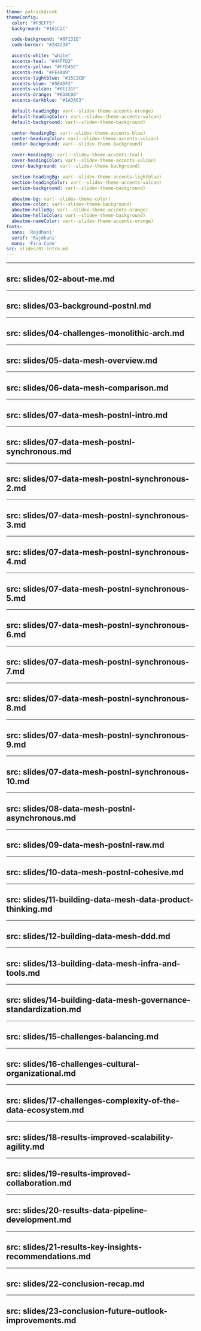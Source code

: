 ```yaml
---
theme: patrickdronk
themeConfig:
  color: "#F3EFF5"
  background: "#161C2C"

  code-background: "#0F131E"
  code-border: "#242d34"

  accents-white: "white"
  accents-teal: "#44FFD2"
  accents-yellow: "#FFE45E"
  accents-red: "#FE4A49"
  accents-lightblue: "#15C2CB"
  accents-blue: "#5EADF2"
  accents-vulcan: "#0E131F"
  accents-orange: "#ED8C00"
  accents-darkblue: "#1A3A63"

  default-headingBg: var(--slidev-theme-accents-orange)
  default-headingColor: var(--slidev-theme-accents-vulcan)
  default-background: var(--slidev-theme-background)

  center-headingBg: var(--slidev-theme-accents-blue)
  center-headingColor: var(--slidev-theme-accents-vulcan)
  center-background: var(--slidev-theme-background)

  cover-headingBg: var(--slidev-theme-accents-teal)
  cover-headingColor: var(--slidev-theme-accents-vulcan)
  cover-background: var(--slidev-theme-background)

  section-headingBg: var(--slidev-theme-accents-lightblue)
  section-headingColor: var(--slidev-theme-accents-vulcan)
  section-background: var(--slidev-theme-background)

  aboutme-bg: var(--slidev-theme-color)
  aboutme-color: var(--slidev-theme-background)
  aboutme-helloBg: var(--slidev-theme-accents-orange)
  aboutme-helloColor: var(--slidev-theme-background)
  aboutme-nameColor: var(--slidev-theme-accents-orange)
fonts:
  sans: 'Rajdhani'
  serif: 'Rajdhani'
  mono: 'Fira Code'
src: slides/01-intro.md
---
```

---
src: slides/02-about-me.md
---
---
src: slides/03-background-postnl.md
---
---
src: slides/04-challenges-monolithic-arch.md
---
---
src: slides/05-data-mesh-overview.md
---
---
src: slides/06-data-mesh-comparison.md
---
---
src: slides/07-data-mesh-postnl-intro.md
---
---
src: slides/07-data-mesh-postnl-synchronous.md
---
---
src: slides/07-data-mesh-postnl-synchronous-2.md
---
---
src: slides/07-data-mesh-postnl-synchronous-3.md
---
---
src: slides/07-data-mesh-postnl-synchronous-4.md
---
---
src: slides/07-data-mesh-postnl-synchronous-5.md
---
---
src: slides/07-data-mesh-postnl-synchronous-6.md
---
---
src: slides/07-data-mesh-postnl-synchronous-7.md
---
---
src: slides/07-data-mesh-postnl-synchronous-8.md
---
---
src: slides/07-data-mesh-postnl-synchronous-9.md
---
---
src: slides/07-data-mesh-postnl-synchronous-10.md
---
---
src: slides/08-data-mesh-postnl-asynchronous.md
---
---
src: slides/09-data-mesh-postnl-raw.md
---
---
src: slides/10-data-mesh-postnl-cohesive.md
---
---
src: slides/11-building-data-mesh-data-product-thinking.md
---
---
src: slides/12-building-data-mesh-ddd.md
---
---
src: slides/13-building-data-mesh-infra-and-tools.md
---
---
src: slides/14-building-data-mesh-governance-standardization.md
---
---
src: slides/15-challenges-balancing.md
---
---
src: slides/16-challenges-cultural-organizational.md
---
---
src: slides/17-challenges-complexity-of-the-data-ecosystem.md
---
---
src: slides/18-results-improved-scalability-agility.md
---
---
src: slides/19-results-improved-collaboration.md
---
---
src: slides/20-results-data-pipeline-development.md
---
---
src: slides/21-results-key-insights-recommendations.md
---
---
src: slides/22-conclusion-recap.md
---
---
src: slides/23-conclusion-future-outlook-improvements.md
---
